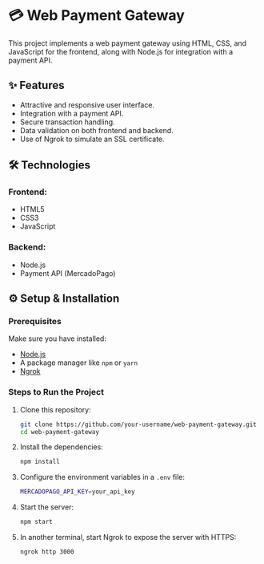 # 💳 Web Payment Gateway

This project implements a web payment gateway using HTML, CSS, and JavaScript for the frontend, along with Node.js for integration with a payment API.

## ✨ Features
- Attractive and responsive user interface.  
- Integration with a payment API.  
- Secure transaction handling.  
- Data validation on both frontend and backend.  
- Use of Ngrok to simulate an SSL certificate.  

## 🛠️ Technologies  
### Frontend:  
- HTML5  
- CSS3  
- JavaScript  

### Backend:  
- Node.js  
- Payment API (MercadoPago)  

## ⚙️ Setup & Installation  

### Prerequisites  
Make sure you have installed:  
- [Node.js](https://nodejs.org/)  
- A package manager like `npm` or `yarn`  
- [Ngrok](https://ngrok.com/)  

### Steps to Run the Project  

1. Clone this repository:  
   ```bash
   git clone https://github.com/your-username/web-payment-gateway.git
   cd web-payment-gateway
   
2. Install the dependencies:
   ````bash
   npm install
   
3. Configure the environment variables in a `.env` file:
   ````bash
   MERCADOPAGO_API_KEY=your_api_key
   
4. Start the server:  
   ````bash
   npm start

5. In another terminal, start Ngrok to expose the server with HTTPS:  
   ````bash
   ngrok http 3000

